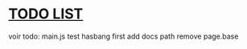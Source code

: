 # [TODO LIST](https://lgiacalo.github.io/findThePrecious/todoList)

voir todo: main.js
test hasbang first
add docs path
remove page.base
